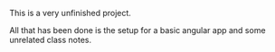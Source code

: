 This is a very unfinished project.

All that has been done is the setup for a basic angular app and some unrelated class notes.